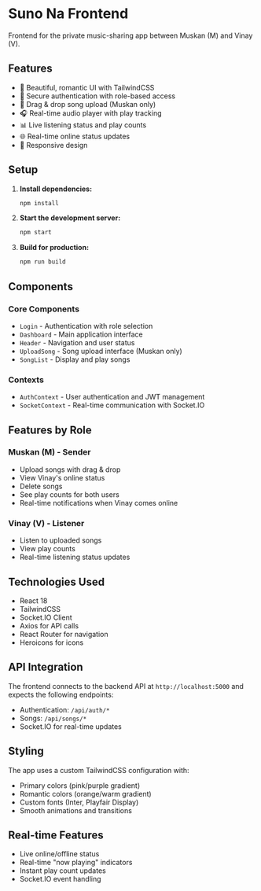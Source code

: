 # Suno Na Frontend

Frontend for the private music-sharing app between Muskan (M) and Vinay (V).

## Features

- 🎨 Beautiful, romantic UI with TailwindCSS
- 🔐 Secure authentication with role-based access
- 🎵 Drag & drop song upload (Muskan only)
- 🎧 Real-time audio player with play tracking
- 📊 Live listening status and play counts
- 🌐 Real-time online status updates
- 📱 Responsive design

## Setup

1. **Install dependencies:**
   ```bash
   npm install
   ```

2. **Start the development server:**
   ```bash
   npm start
   ```

3. **Build for production:**
   ```bash
   npm run build
   ```

## Components

### Core Components
- `Login` - Authentication with role selection
- `Dashboard` - Main application interface
- `Header` - Navigation and user status
- `UploadSong` - Song upload interface (Muskan only)
- `SongList` - Display and play songs

### Contexts
- `AuthContext` - User authentication and JWT management
- `SocketContext` - Real-time communication with Socket.IO

## Features by Role

### Muskan (M) - Sender
- Upload songs with drag & drop
- View Vinay's online status
- Delete songs
- See play counts for both users
- Real-time notifications when Vinay comes online

### Vinay (V) - Listener
- Listen to uploaded songs
- View play counts
- Real-time listening status updates

## Technologies Used

- React 18
- TailwindCSS
- Socket.IO Client
- Axios for API calls
- React Router for navigation
- Heroicons for icons

## API Integration

The frontend connects to the backend API at `http://localhost:5000` and expects the following endpoints:

- Authentication: `/api/auth/*`
- Songs: `/api/songs/*`
- Socket.IO for real-time updates

## Styling

The app uses a custom TailwindCSS configuration with:
- Primary colors (pink/purple gradient)
- Romantic colors (orange/warm gradient)
- Custom fonts (Inter, Playfair Display)
- Smooth animations and transitions

## Real-time Features

- Live online/offline status
- Real-time "now playing" indicators
- Instant play count updates
- Socket.IO event handling
